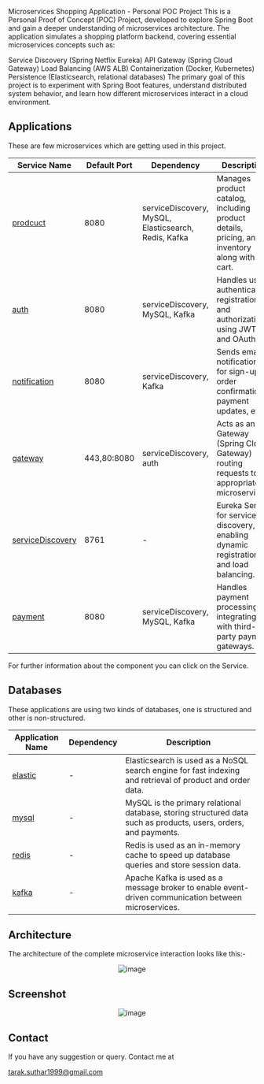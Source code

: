 Microservices Shopping Application - Personal POC Project
This is a Personal Proof of Concept (POC) Project, developed to explore Spring Boot and gain a deeper understanding of microservices architecture. The application simulates a shopping platform backend, covering essential microservices concepts such as:

Service Discovery (Spring Netflix Eureka)
API Gateway (Spring Cloud Gateway)
Load Balancing (AWS ALB)
Containerization (Docker, Kubernetes)
Persistence (Elasticsearch, relational databases)
The primary goal of this project is to experiment with Spring Boot features, understand distributed system behavior, and learn how different microservices interact in a cloud environment.

## Applications

These are few microservices which are getting used in this project.

| **Service Name**                | **Default Port** | **Dependency**                                         | **Description**                                                                                       |
|---------------------------------|------------------|--------------------------------------------------------|-------------------------------------------------------------------------------------------------------|
| [prodcuct]()                    | 8080             | serviceDiscovery, MySQL, Elasticsearch, Redis, Kafka   | Manages product catalog, including product details, pricing, and inventory along with cart.           |
| [auth]()                        | 8080             | serviceDiscovery, MySQL, Kafka                         | Handles user authentication, registration, and authorization using JWT and OAuth2.                    |
| [notification]()                | 8080             | serviceDiscovery, Kafka                                | Sends email notifications for sign-up, order confirmations, payment updates, etc.                     |
| [gateway]()                     | 443,80:8080      | serviceDiscovery, auth                                 | Acts as an API Gateway (Spring Cloud Gateway) routing requests to appropriate microservices.          |
| [serviceDiscovery]()            | 8761             | -                                                      | Eureka Server for service discovery, enabling dynamic registration and load balancing.                |
| [payment]()                     | 8080             | serviceDiscovery, MySQL, Kafka                         | Handles payment processing, integrating with third-party payment gateways.                            |

For further information about the component you can click on the Service.

## Databases

These applications are using two kinds of databases, one is structured and other is non-structured.

| **Application Name** | **Dependency** | **Description**                                                                                                  |
|----------------------|----------------|------------------------------------------------------------------------------------------------------------------|
| [elastic]()          | -              | Elasticsearch is used as a NoSQL search engine for fast indexing and retrieval of product and order data.        |
| [mysql]()            | -              | MySQL is the primary relational database, storing structured data such as products, users, orders, and payments. |
| [redis]()            | -              | Redis is used as an in-memory cache to speed up database queries and store session data.                         |
| [kafka]()            | -              | Apache Kafka is used as a message broker to enable event-driven communication between microservices.             |

## Architecture

The architecture of the complete microservice interaction looks like this:-

<div align="center">
  <img src="" alt="image">
</div>

## Screenshot

<div align="center">
  <img src="" alt="image">
</div>

## Contact

If you have any suggestion or query. Contact me at

tarak.suthar1999@gmail.com
